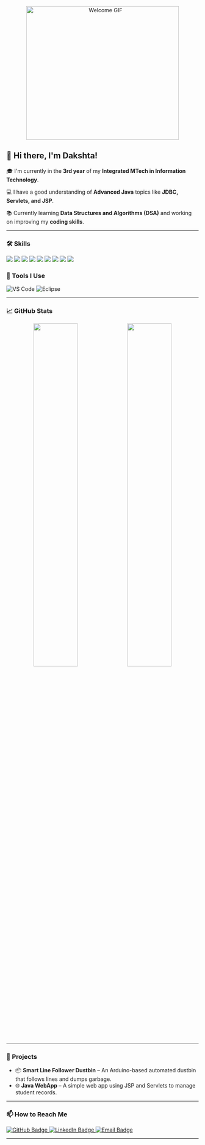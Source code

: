 <p align="center">
  <img src="https://media2.giphy.com/media/v1.Y2lkPTc5MGI3NjExYmszOG5hdzM4d295NGwyenN2a2pjb3k3aGdrazBuaWgxZzJ5ZHRhdyZlcD12MV9pbnRlcm5hbF9naWZfYnlfaWQmY3Q9Zw/YrZECW1GgBkqat6F0B/giphy.gif" height="350" width="400" alt="Welcome GIF" />
</p>

## 👋 Hi there, I'm Dakshta!

🎓 I'm currently in the **3rd year** of my **Integrated MTech in Information Technology**.

💻 I have a good understanding of **Advanced Java** topics like **JDBC, Servlets, and JSP**.

📚 Currently learning **Data Structures and Algorithms (DSA)** and working on improving my **coding skills**.

---

### 🛠️ Skills

<p>
   <img src="https://img.shields.io/badge/Java-ED8B00?style=for-the-badge&logo=java&logoColor=white" />
  <img src="https://img.shields.io/badge/C-00599C?style=for-the-badge&logo=c&logoColor=white" />
  <img src="https://img.shields.io/badge/C++-00599C?style=for-the-badge&logo=c%2B%2B&logoColor=white" />
  <img src="https://img.shields.io/badge/Python-3776AB?style=for-the-badge&logo=python&logoColor=white" />
  <img src="https://img.shields.io/badge/HTML5-E34F26?style=for-the-badge&logo=html5&logoColor=white" />
  <img src="https://img.shields.io/badge/CSS3-1572B6?style=for-the-badge&logo=css3&logoColor=white" />
  <img src="https://img.shields.io/badge/JavaScript-F7DF1E?style=for-the-badge&logo=javascript&logoColor=black" />
  <img src="https://img.shields.io/badge/MySQL-4479A1?style=for-the-badge&logo=mysql&logoColor=white" />
  <img src="https://img.shields.io/badge/Git-F05032?style=for-the-badge&logo=git&logoColor=white" />

</p>

### 🧰 Tools I Use

![VS Code](https://img.shields.io/badge/VS%20Code-007ACC?style=for-the-badge&logo=visual-studio-code&logoColor=white)
![Eclipse](https://img.shields.io/badge/Eclipse-2C2255?style=for-the-badge&logo=eclipse-ide&logoColor=white)

---

### 📈 GitHub Stats

<p align="center">
  <img src="https://github-readme-stats.vercel.app/api?username=DakshtaSen&show_icons=true&theme=github_dark&cache_seconds=86400&v=2" width="48%" />
  <img src="https://github-readme-stats.vercel.app/api/top-langs/?username=DakshtaSen&layout=compact&theme=github_dark&cache_seconds=86400&v=2" width="48%" />
</p>


---


### 🚀 Projects


- 📦 **Smart Line Follower Dustbin** – An Arduino-based automated dustbin that follows lines and dumps garbage.
- 🌐 **Java WebApp** – A simple web app using JSP and Servlets to manage student records.

---

### 📫 How to Reach Me

<p align="left">
  <a href="https://github.com/DakshtaSen">
    <img src="https://img.shields.io/badge/GitHub-181717?style=for-the-badge&logo=github&logoColor=white" alt="GitHub Badge"/>
  </a>
  <a href="https://www.linkedin.com/in/dakshta-sen-170834339">
    <img src="https://img.shields.io/badge/LinkedIn-0A66C2?style=for-the-badge&logo=linkedin&logoColor=white" alt="LinkedIn Badge"/>
  </a>
  <a href="dakshtasen2004@gmail.com">
    <img src="https://img.shields.io/badge/Email-D14836?style=for-the-badge&logo=gmail&logoColor=white" alt="Email Badge"/>
  </a>
</p>

---

<!--
**DakshtaSen/DakshtaSen** is a ✨ _special_ ✨ repository because its `README.md` (this file) appears on your GitHub profile.
-->
